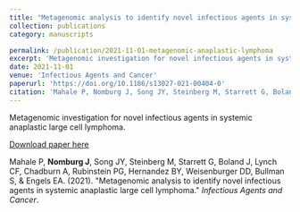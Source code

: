 ```yaml
---
title: "Metagenomic analysis to identify novel infectious agents in systemic anaplastic large cell lymphoma"
collection: publications
category: manuscripts

permalink: /publication/2021-11-01-metagenomic-anaplastic-lymphoma
excerpt: 'Metagenomic investigation for novel infectious agents in systemic anaplastic large cell lymphoma.'
date: 2021-11-01
venue: 'Infectious Agents and Cancer'
paperurl: 'https://doi.org/10.1186/s13027-021-00404-0'
citation: 'Mahale P, Nomburg J, Song JY, Steinberg M, Starrett G, Boland J, Lynch CF, Chadburn A, Rubinstein PG, Hernandez BY, Weisenburger DD, Bullman S, &amp; Engels EA. (2021). &quot;Metagenomic analysis to identify novel infectious agents in systemic anaplastic large cell lymphoma.&quot; <i>Infectious Agents and Cancer</i>.'
---
```


Metagenomic investigation for novel infectious agents in systemic anaplastic large cell lymphoma.


<a href='https://doi.org/10.1186/s13027-021-00404-0'>Download paper here</a>


Mahale P, **Nomburg J**, Song JY, Steinberg M, Starrett G, Boland J, Lynch CF, Chadburn A, Rubinstein PG, Hernandez BY, Weisenburger DD, Bullman S, &amp; Engels EA. (2021). &quot;Metagenomic analysis to identify novel infectious agents in systemic anaplastic large cell lymphoma.&quot; <i>Infectious Agents and Cancer</i>.